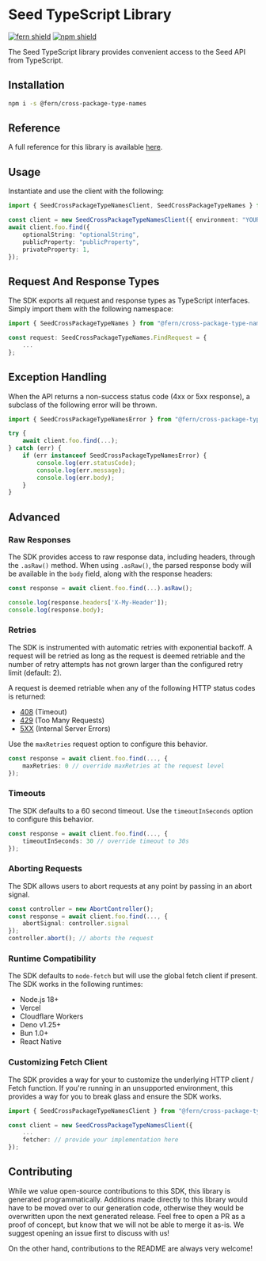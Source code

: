 # Seed TypeScript Library

[![fern shield](https://img.shields.io/badge/%F0%9F%8C%BF-Built%20with%20Fern-brightgreen)](https://buildwithfern.com?utm_source=github&utm_medium=github&utm_campaign=readme&utm_source=Seed%2FTypeScript)
[![npm shield](https://img.shields.io/npm/v/@fern/cross-package-type-names)](https://www.npmjs.com/package/@fern/cross-package-type-names)

The Seed TypeScript library provides convenient access to the Seed API from TypeScript.

## Installation

```sh
npm i -s @fern/cross-package-type-names
```

## Reference

A full reference for this library is available [here](./reference.md).

## Usage

Instantiate and use the client with the following:

```typescript
import { SeedCrossPackageTypeNamesClient, SeedCrossPackageTypeNames } from "@fern/cross-package-type-names";

const client = new SeedCrossPackageTypeNamesClient({ environment: "YOUR_BASE_URL" });
await client.foo.find({
    optionalString: "optionalString",
    publicProperty: "publicProperty",
    privateProperty: 1,
});
```

## Request And Response Types

The SDK exports all request and response types as TypeScript interfaces. Simply import them with the
following namespace:

```typescript
import { SeedCrossPackageTypeNames } from "@fern/cross-package-type-names";

const request: SeedCrossPackageTypeNames.FindRequest = {
    ...
};
```

## Exception Handling

When the API returns a non-success status code (4xx or 5xx response), a subclass of the following error
will be thrown.

```typescript
import { SeedCrossPackageTypeNamesError } from "@fern/cross-package-type-names";

try {
    await client.foo.find(...);
} catch (err) {
    if (err instanceof SeedCrossPackageTypeNamesError) {
        console.log(err.statusCode);
        console.log(err.message);
        console.log(err.body);
    }
}
```

## Advanced

### Raw Responses

The SDK provides access to raw response data, including headers, through the `.asRaw()` method. When using `.asRaw()`,
the parsed response body will be available in the `body` field, along with the response headers:

```typescript
const response = await client.foo.find(...).asRaw();

console.log(response.headers['X-My-Header']);
console.log(response.body);
```

### Retries

The SDK is instrumented with automatic retries with exponential backoff. A request will be retried as long
as the request is deemed retriable and the number of retry attempts has not grown larger than the configured
retry limit (default: 2).

A request is deemed retriable when any of the following HTTP status codes is returned:

-   [408](https://developer.mozilla.org/en-US/docs/Web/HTTP/Status/408) (Timeout)
-   [429](https://developer.mozilla.org/en-US/docs/Web/HTTP/Status/429) (Too Many Requests)
-   [5XX](https://developer.mozilla.org/en-US/docs/Web/HTTP/Status/500) (Internal Server Errors)

Use the `maxRetries` request option to configure this behavior.

```typescript
const response = await client.foo.find(..., {
    maxRetries: 0 // override maxRetries at the request level
});
```

### Timeouts

The SDK defaults to a 60 second timeout. Use the `timeoutInSeconds` option to configure this behavior.

```typescript
const response = await client.foo.find(..., {
    timeoutInSeconds: 30 // override timeout to 30s
});
```

### Aborting Requests

The SDK allows users to abort requests at any point by passing in an abort signal.

```typescript
const controller = new AbortController();
const response = await client.foo.find(..., {
    abortSignal: controller.signal
});
controller.abort(); // aborts the request
```

### Runtime Compatibility

The SDK defaults to `node-fetch` but will use the global fetch client if present. The SDK works in the following
runtimes:

-   Node.js 18+
-   Vercel
-   Cloudflare Workers
-   Deno v1.25+
-   Bun 1.0+
-   React Native

### Customizing Fetch Client

The SDK provides a way for your to customize the underlying HTTP client / Fetch function. If you're running in an
unsupported environment, this provides a way for you to break glass and ensure the SDK works.

```typescript
import { SeedCrossPackageTypeNamesClient } from "@fern/cross-package-type-names";

const client = new SeedCrossPackageTypeNamesClient({
    ...
    fetcher: // provide your implementation here
});
```

## Contributing

While we value open-source contributions to this SDK, this library is generated programmatically.
Additions made directly to this library would have to be moved over to our generation code,
otherwise they would be overwritten upon the next generated release. Feel free to open a PR as
a proof of concept, but know that we will not be able to merge it as-is. We suggest opening
an issue first to discuss with us!

On the other hand, contributions to the README are always very welcome!
